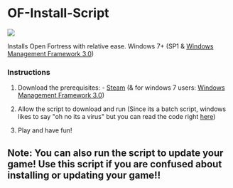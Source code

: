 # OF-Install-Script
![](https://openfortress.fun/media/logo.svg)

Installs Open Fortress with relative ease. Windows 7+ (SP1 & [Windows Management Framework 3.0](https://www.microsoft.com/en-ca/download/details.aspx?id=34595))

### Instructions

1. Download the prerequisites: - [Steam](https://store.steampowered.com/about/) (& for windows 7 users: [Windows Management Framework 3.0](https://www.microsoft.com/en-ca/download/details.aspx?id=34595))

2. Allow the script to download and run (Since its a batch script, windows likes to say "oh no its a virus" but you can read the code right [here](https://github.com/brysondev/OF-Install-Script/blob/main/of_install.bat))

3. Play and have fun!

## Note: You can also run the script to update your game! Use this script if you are confused about installing or updating your game!!
